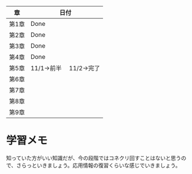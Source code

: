 | 章     | 日付       |
|--------|------------|
| 第1章  |    Done        |
| 第2章  |    Done        |
| 第3章  |    Done        |
| 第4章  |    Done        |
| 第5章  |    11/1→前半　  11/2→完了     |
| 第6章  |            |
| 第7章  |            |
| 第8章  |            |
| 第9章  |            |

# 学習メモ
知っていた方がいい知識だが、今の段階ではコネクリ回すことはないと思うので、さらっといきましょう。応用情報の復習くらいな感じでいきましょう。
